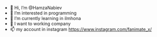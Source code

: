 - 👋 Hi, I’m @HamzaNabiev
- 👀 I’m interested in programming
- 🌱 I’m currently learning in ilmhona
- 💞️ I want to working company
- 📫 my acсount in instagram https://www.instagram.com/fanimate_x/

<!---
HamzaNabiev/HamzaNabiev is a ✨ special ✨ repository because its `README.md` (this file) appears on your GitHub profile.
You can click the Preview link to take a look at your changes.
--->

